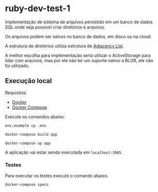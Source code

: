 # ruby-dev-test-1

Implementação de sistema de arquivos persistido em um banco de dados SQL onde seja possível criar diretórios e arquivos.

Os arquivos podem ser salvos no banco de dados, em disco ou na cloud.

A estrutura de diretórios utiliza estrutura de [Adjacency List](https://en.wikipedia.org/wiki/Adjacency_list).

A melhor escolha para implementação seria utilizar o ActiveStorage para lidar com arquivos, mas por ele não ter um suporte nativo a BLOB, ele não foi utilizado.

## Execução local

Requisitos:

- [Docker](https://docs.docker.com/)
- [Docker Compose](https://docs.docker.com/compose/)

Execute os comandos abaixo:

```bash
env.example cp .env

docker-compose build app

docker-compose up app
```

A aplicação vai estar sendo executada em `localhost:3005`.

### Testes

Para executar os testes execute o comando abaixo.

```bash
docker-compose specs
```
